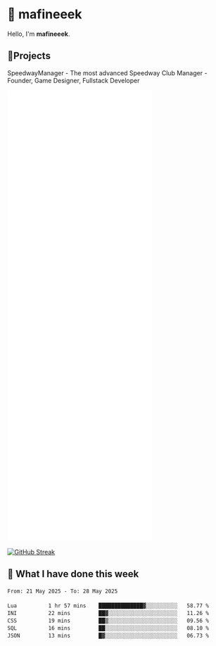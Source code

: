 # 👋 mafineeek
Hello, I'm **mafineeek**.

## 📝Projects

SpeedwayManager - The most advanced Speedway Club Manager - Founder, Game Designer, Fullstack Developer


![](./github-metrics.svg)

[![GitHub Streak](https://streak-stats.demolab.com/?user=mafineeek)](https://git.io/streak-stats)

## 📰 What I have done this week
<!--START_SECTION:waka-->

```txt
From: 21 May 2025 - To: 28 May 2025

Lua          1 hr 57 mins    ██████████████▓░░░░░░░░░░   58.77 %
INI          22 mins         ██▓░░░░░░░░░░░░░░░░░░░░░░   11.26 %
CSS          19 mins         ██▒░░░░░░░░░░░░░░░░░░░░░░   09.56 %
SQL          16 mins         ██░░░░░░░░░░░░░░░░░░░░░░░   08.10 %
JSON         13 mins         █▓░░░░░░░░░░░░░░░░░░░░░░░   06.73 %
```

<!--END_SECTION:waka-->
